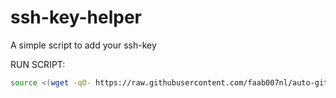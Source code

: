 # ssh-key-helper
A simple script to add your ssh-key

RUN SCRIPT:
```bash
source <(wget -qO- https://raw.githubusercontent.com/faab007nl/auto-git/main/ssh-key-helper.sh)
```
